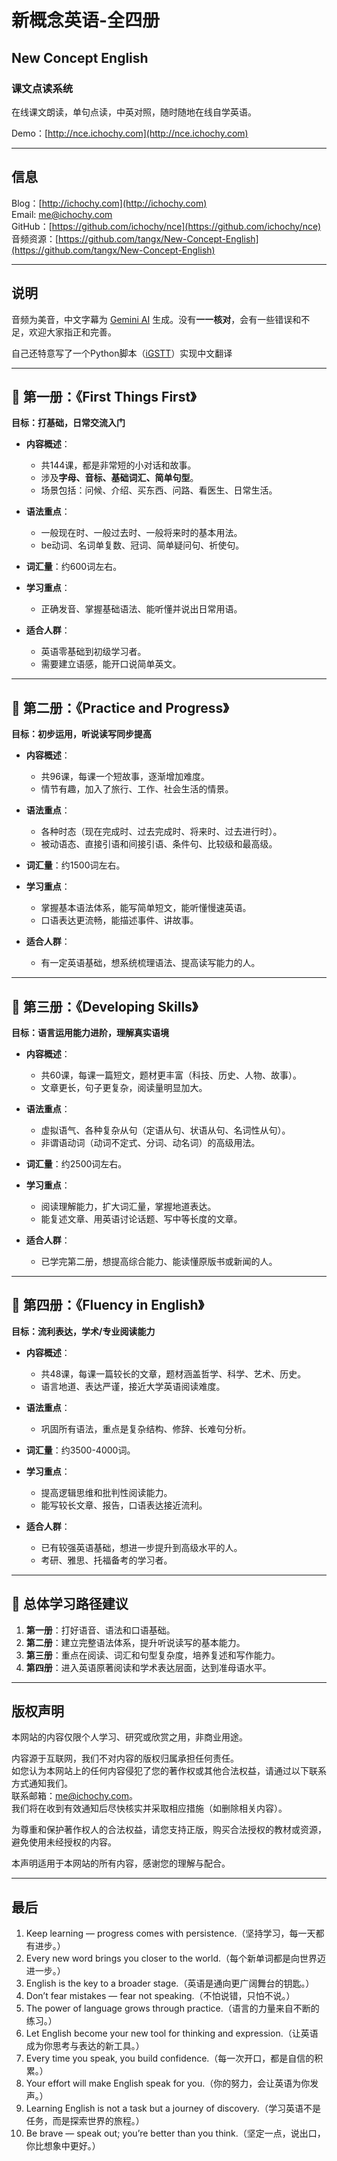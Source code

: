 # 新概念英语-全四册
## New Concept English
### 课文点读系统
在线课文朗读，单句点读，中英对照，随时随地在线自学英语。  

Demo：[http://nce.ichochy.com](http://nce.ichochy.com)  

--- 

## 信息
Blog：[http://ichochy.com](http://ichochy.com)   
Email: [me@ichochy.com](mailto:me@ichochy.com)   
GitHub：[https://github.com/ichochy/nce](https://github.com/ichochy/nce)   
音频资源：[https://github.com/tangx/New-Concept-English](https://github.com/tangx/New-Concept-English)    

---

## 说明
音频为美音，中文字幕为 [Gemini AI](https://aistudio.google.com) 生成。没有**一一核对**，会有一些错误和不足，欢迎大家指正和完善。

自己还特意写了一个Python脚本（[iGSTT](https://ichochy.com/posts/shell/20251015.html)）实现中文翻译

---

## 📕 第一册：《First Things First》

**目标：打基础，日常交流入门**

* **内容概述**：

  * 共144课，都是非常短的小对话和故事。
  * 涉及**字母、音标、基础词汇、简单句型**。
  * 场景包括：问候、介绍、买东西、问路、看医生、日常生活。
* **语法重点**：

  * 一般现在时、一般过去时、一般将来时的基本用法。
  * be动词、名词单复数、冠词、简单疑问句、祈使句。
* **词汇量**：约600词左右。
* **学习重点**：

  * 正确发音、掌握基础语法、能听懂并说出日常用语。
* **适合人群**：

  * 英语零基础到初级学习者。
  * 需要建立语感，能开口说简单英文。

---

## 📘 第二册：《Practice and Progress》

**目标：初步运用，听说读写同步提高**

* **内容概述**：

  * 共96课，每课一个短故事，逐渐增加难度。
  * 情节有趣，加入了旅行、工作、社会生活的情景。
* **语法重点**：

  * 各种时态（现在完成时、过去完成时、将来时、过去进行时）。
  * 被动语态、直接引语和间接引语、条件句、比较级和最高级。
* **词汇量**：约1500词左右。
* **学习重点**：

  * 掌握基本语法体系，能写简单短文，能听懂慢速英语。
  * 口语表达更流畅，能描述事件、讲故事。
* **适合人群**：

  * 有一定英语基础，想系统梳理语法、提高读写能力的人。

---

## 📙 第三册：《Developing Skills》

**目标：语言运用能力进阶，理解真实语境**

* **内容概述**：

  * 共60课，每课一篇短文，题材更丰富（科技、历史、人物、故事）。
  * 文章更长，句子更复杂，阅读量明显加大。
* **语法重点**：

  * 虚拟语气、各种复杂从句（定语从句、状语从句、名词性从句）。
  * 非谓语动词（动词不定式、分词、动名词）的高级用法。
* **词汇量**：约2500词左右。
* **学习重点**：

  * 阅读理解能力，扩大词汇量，掌握地道表达。
  * 能复述文章、用英语讨论话题、写中等长度的文章。
* **适合人群**：

  * 已学完第二册，想提高综合能力、能读懂原版书或新闻的人。

---

## 📗 第四册：《Fluency in English》

**目标：流利表达，学术/专业阅读能力**

* **内容概述**：

  * 共48课，每课一篇较长的文章，题材涵盖哲学、科学、艺术、历史。
  * 语言地道、表达严谨，接近大学英语阅读难度。
* **语法重点**：

  * 巩固所有语法，重点是复杂结构、修辞、长难句分析。
* **词汇量**：约3500-4000词。
* **学习重点**：

  * 提高逻辑思维和批判性阅读能力。
  * 能写较长文章、报告，口语表达接近流利。
* **适合人群**：

  * 已有较强英语基础，想进一步提升到高级水平的人。
  * 考研、雅思、托福备考的学习者。

---

## 🎯 总体学习路径建议

1. **第一册**：打好语音、语法和口语基础。
2. **第二册**：建立完整语法体系，提升听说读写的基本能力。
3. **第三册**：重点在阅读、词汇和句型复杂度，培养复述和写作能力。
4. **第四册**：进入英语原著阅读和学术表达层面，达到准母语水平。


---

## 版权声明
本网站的内容仅限个人学习、研究或欣赏之用，非商业用途。

内容源于互联网，我们不对内容的版权归属承担任何责任。  
如您认为本网站上的任何内容侵犯了您的著作权或其他合法权益，请通过以下联系方式通知我们。    
联系邮箱：me@ichochy.com。   
我们将在收到有效通知后尽快核实并采取相应措施（如删除相关内容）。  

为尊重和保护著作权人的合法权益，请您支持正版，购买合法授权的教材或资源，避免使用未经授权的内容。  

本声明适用于本网站的所有内容，感谢您的理解与配合。

---

## 最后
1. Keep learning — progress comes with persistence.（坚持学习，每一天都有进步。）
2. Every new word brings you closer to the world.（每个新单词都是向世界迈进一步。）
3. English is the key to a broader stage.（英语是通向更广阔舞台的钥匙。）
4. Don’t fear mistakes — fear not speaking.（不怕说错，只怕不说。）
5. The power of language grows through practice.（语言的力量来自不断的练习。）
6. Let English become your new tool for thinking and expression.（让英语成为你思考与表达的新工具。）
7. Every time you speak, you build confidence.（每一次开口，都是自信的积累。）
8. Your effort will make English speak for you.（你的努力，会让英语为你发声。）
9. Learning English is not a task but a journey of discovery.（学习英语不是任务，而是探索世界的旅程。）
10. Be brave — speak out; you’re better than you think.（坚定一点，说出口，你比想象中更好。）
